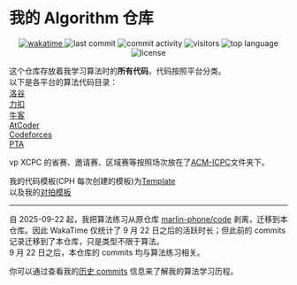 # 我的 Algorithm 仓库

<p align="center">
  <a href="https://wakatime.com/@marlin-phone/projects/xzabzjqwqe">
    <img src="https://wakatime.com/badge/user/72f7b5ae-3c4b-48e8-a41a-2f941eeb7e9d/project/7a20ea55-adfa-40a9-ae88-91218eb8849c.svg" alt="wakatime"/>
  </a>
  <img src="https://img.shields.io/github/last-commit/marlin-phone/algorithm?logo=github&color=success" alt="last commit"/>
  <img src="https://img.shields.io/github/commit-activity/w/marlin-phone/algorithm" alt="commit activity"/>
  <img src="https://visitor-badge.laobi.icu/badge?page_id=marlin-phone.algorithm" alt="visitors"/>
  <img src="https://img.shields.io/github/languages/top/marlin-phone/algorithm?logo=c%2B%2B&logoColor=white" alt="top language"/>
  <img src="https://img.shields.io/github/license/marlin-phone/algorithm" alt="license"/>
</p>

这个仓库存放着我学习算法时的**所有代码**，代码按照平台分类。  
以下是各平台的算法代码目录：  
[洛谷](/luogu/)  
[力扣](/.leetcode/)  
[牛客](/牛客/)  
[AtCoder](/AtCoder/)  
[Codeforces](/codeforces/)  
[PTA](/PTA/)

vp XCPC 的省赛、邀请赛、区域赛等按照场次放在了[ACM-ICPC](/ACM-ICPC/)文件夹下。

我的代码模板(CPH 每次创建的模板)为[Template](/Template.cpp)  
以及我的[对拍模板](/对拍/)

---

自 2025-09-22 起，我把算法练习从原仓库 [marlin-phone/code](https://github.com/marlin-phone/code) 剥离，迁移到本仓库。因此 WakaTime 仅统计了 9 月 22 日之后的活跃时长；但此前的 commits 记录迁移到了本仓库，只是类型不限于算法。  
9 月 22 日之后，本仓库的 commits 均与算法练习相关。

你可以通过查看我的[历史 commits](https://github.com/marlin-phone/algorithm/commits/main) 信息来了解我的算法学习历程。
